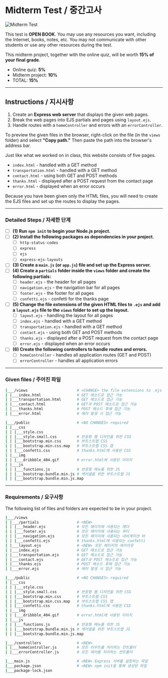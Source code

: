 # Midterm Test / 중간고사

![Midterm Test](https://github.com/ut-nodejs/ut-nodejs.github.io/blob/master/img/in-slides/tests/midterm-index.png)

This test is **OPEN BOOK**. You may use any resources you want, including the Internet, books, notes, etc. You may not communicate with other students or use any other resources during the test.

This midterm project, together with the online quiz, will be worth **15% of your final grade**.

- Online quiz: **5%**
- Midterm project: **10%**
- TOTAL: **15%**

---

## Instructions / 지시사항

1. Create an **Express web server** that displays the given web pages.
2. Break the web pages into EJS partials and pages using `layout.ejs`.
3. Handle routes with a `homeController` and errors with an `errorController`.

To preview the given files in the browser, right-click on the file (in the `views` folder) and select **"Copy path."** Then paste the path into the browser's address bar.

Just like what we worked on in class, this website consists of five pages.

- `index.html` - handled with a GET method
- `transportation.html` - handled with a GET method
- `contact.html` - using both GET and POST methods
- `thanks.html` - displayed after a POST request from the contact page
- `error.html` - displayed when an error occurs

Because you have been given only the HTML files, you will need to create the EJS files and set up the routes to display the pages.

---

### Detailed Steps / 자세한 단계

- [ ] **(1) Run `npm init` to begin your Node.js project.**
- [ ] **(2) Install the following packages as dependencies in your project.**
  - [ ] `http-status-codes`
  - [ ] `express`
  - [ ] `ejs`
  - [ ] `express-ejs-layouts`
- [ ] **(3) Create a `main.js` (or `app.js`) file and set up the Express server.**
- [ ] **(4) Create a `partials` folder inside the `views` folder and create the following partials:**
  - [ ] `header.ejs` - the header for all pages
  - [ ] `navigation.ejs` - the navigation bar for all pages
  - [ ] `footer.ejs` - the footer for all pages
  - [ ] `confetti.ejs` - confetti for the thanks page
- [ ] **(5) Change the file extensions of the given HTML files to `.ejs` and add a `layout.ejs` file to the `views` folder to set up the layout.**
  - [ ] `layout.ejs` - handling the layout for all pages
  - [ ] `index.ejs` - handled with a GET method
  - [ ] `transportation.ejs` - handled with a GET method
  - [ ] `contact.ejs` - using both GET and POST methods
  - [ ] `thanks.ejs` - displayed after a POST request from the contact page
  - [ ] `error.ejs` - displayed when an error occurs
- [ ] **(6) Create the following controllers to handle routes and errors.**
  - [ ] `homeController` - handles all application routes (GET and POST)
  - [ ] `errorController` - handles all application errors

---

### Given files / 주어진 파일

```bash
|___/views                      # <CHANGE> the file extensions to .ejs / .ejs로 확장자 변경
| |___index.html                # GET 메소드로 접근 가능
| |___transportation.html       # GET 메소드로 접근 가능
| |___contact.html              # GET과 POST 메소드로 접근 가능
| |___thanks.html               # POST 메소드 후에 접근 가능
| |___error.html                # 에러 발생 시 접근 가능

|___/public                     # <NO CHANGES> required
| |___css
| | |___style.css
| | |___style.small.css         # 반응형 웹 디자인을 위한 CSS
| | |___bootstrap.min.css       # 부트스트랩 CSS
| | |___bootstrap.min.css.map   # 부트스트랩 CSS 맵
| | |___confetti.css            # thanks.html에 사용된 CSS
| |___img
| | |___dribbble_404.gif        # error.html에 사용된 이미지
| |___js
| | |___functions.js            # 반응형 메뉴를 위한 JS
| | |___bootstrap.bundle.min.js # 케러셀을 위한 부트스트랩 JS
| | |___bootstrap.bundle.min.js.map
```

---

### Requirements / 요구사항

The following list of files and folders are expected to be in your project.

```bash
|___/views
| |___/partials                 # <NEW>
| | |___header.ejs              # 모든 페이지에 사용되는 헤더
| | |___footer.ejs              # 모든 페이지에 사용되는 푸터
| | |___navigation.ejs          # 모든 페이지에 사용되는 네비게이션 바
| | |___confetti.ejs            # thanks.html에 사용되는 confetti
| |___layout.ejs                # <NEW> 모든 페이지의 레이아웃
| |___index.ejs                 # GET 메소드로 접근 가능
| |___transportation.ejs        # GET 메소드로 접근 가능
| |___contact.ejs               # GET과 POST 메소드로 접근 가능
| |___thanks.ejs                # POST 메소드 후에 접근 가능
| |___error.ejs                 # 에러 발생 시 접근 가능

|___/public                     # <NO CHANGES> required
| |___css
| | |___style.css
| | |___style.small.css         # 반응형 웹 디자인을 위한 CSS
| | |___bootstrap.min.css       # 부트스트랩 CSS
| | |___bootstrap.min.css.map   # 부트스트랩 CSS 맵
| | |___confetti.css            # thanks.html에 사용된 CSS
| |___img
| | |___dribbble_404.gif        # error.html에 사용된 이미지
| |___js
| | |___functions.js            # 반응형 메뉴를 위한 JS
| | |___bootstrap.bundle.min.js # 케러셀을 위한 부트스트랩 JS
| | |___bootstrap.bundle.min.js.map

|___/controllers                # <NEW>
| |___homeController.js         # 모든 라우트를 처리하는 컨트롤러
| |___errorController.js        # 모든 에러를 처리하는 컨트롤러

|___main.js                     # <NEW> Express 서버를 설정하는 파일
|___package.json                # <NEW> npm init을 통해 생성된 파일
|___package-lock.json
```
